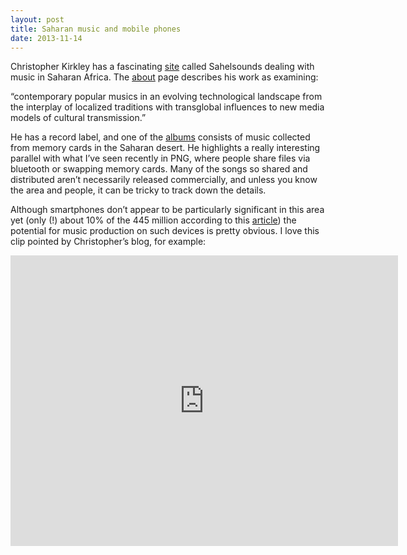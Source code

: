 ```yaml
---
layout: post
title: Saharan music and mobile phones
date: 2013-11-14
---
```


Christopher Kirkley has a fascinating [site](http://sahelsounds.com/) called Sahelsounds dealing with music in Saharan Africa. The [about](http://sahelsounds.com/about/) page describes his work as examining:

“contemporary popular musics in an evolving technological landscape from the interplay of localized traditions with transglobal influences to new media models of cultural transmission.”

He has a record label, and one of the [albums](http://sahelsounds.bandcamp.com/album/music-from-saharan-cellphones) consists of music collected from memory cards in the Saharan desert. He highlights a really interesting parallel with what I’ve seen recently in PNG, where people share files via bluetooth or swapping memory cards. Many of the songs so shared and distributed aren’t necessarily released commercially, and unless you know the area and people, it can be tricky to track down the details.

Although smartphones don’t appear to be particularly significant in this area yet (only (!) about 10% of the 445 million according to this [article](http://www.forbes.com/sites/natalierobehmed/2013/09/16/meet-the-mobile-apps-streaming-music-to-africa/)) the potential for music production on such devices is pretty obvious. I love this clip pointed by Christopher’s blog, for example:

<iframe width="620" height="465" src="https://www.youtube.com/embed/OY8kEOw0tZ8" frameborder="0" allowfullscreen></iframe>
